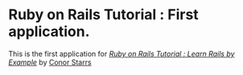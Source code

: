 # Ruby on Rails Tutorial : First application.

This is the first application for [*Ruby on Rails Tutorial : Learn Rails by Example*](http://railstutorrial.org/) by [Conor Starrs](http://www.conorstarrs.com/)
